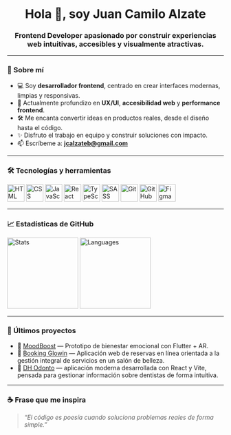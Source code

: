 <h1 align="center">Hola 👋, soy Juan Camilo Alzate</h1>
<h3 align="center">Frontend Developer apasionado por construir experiencias web intuitivas, accesibles y visualmente atractivas.</h3>

---

### 🚀 Sobre mí

- 💻 Soy **desarrollador frontend**, centrado en crear interfaces modernas, limpias y responsivas.
- 🌱 Actualmente profundizo en **UX/UI**, **accesibilidad web** y **performance frontend**.
- 🛠️ Me encanta convertir ideas en productos reales, desde el diseño hasta el código.
- ✨ Disfruto el trabajo en equipo y construir soluciones con impacto.
- 📫 Escríbeme a: **jcalzateb@gmail.com**

---

### 🛠️ Tecnologías y herramientas

<div align="left">
  <img src="https://cdn.jsdelivr.net/gh/devicons/devicon/icons/html5/html5-original.svg" width="40" alt="HTML" />
  <img src="https://cdn.jsdelivr.net/gh/devicons/devicon/icons/css3/css3-original.svg" width="40" alt="CSS" />
  <img src="https://cdn.jsdelivr.net/gh/devicons/devicon/icons/javascript/javascript-original.svg" width="40" alt="JavaScript" />
  <img src="https://cdn.jsdelivr.net/gh/devicons/devicon/icons/react/react-original.svg" width="40" alt="React" />
  <img src="https://cdn.jsdelivr.net/gh/devicons/devicon/icons/typescript/typescript-original.svg" width="40" alt="TypeScript" />
  <img src="https://cdn.jsdelivr.net/gh/devicons/devicon/icons/sass/sass-original.svg" width="40" alt="SASS" />
  <img src="https://cdn.jsdelivr.net/gh/devicons/devicon/icons/git/git-original.svg" width="40" alt="Git" />
  <img src="https://cdn.jsdelivr.net/gh/devicons/devicon/icons/github/github-original.svg" width="40" alt="GitHub" />
  <img src="https://cdn.jsdelivr.net/gh/devicons/devicon/icons/figma/figma-original.svg" width="40" alt="Figma" />
</div>

---

### 📈 Estadísticas de GitHub

<p align="left">
  <img src="https://github-readme-stats.vercel.app/api?username=jcalzateb&show_icons=true&theme=tokyonight&hide_title=true" alt="Stats" height="165">
  <img src="https://github-readme-stats.vercel.app/api/top-langs/?username=jcalzateb&layout=compact&theme=tokyonight" alt="Languages" height="165">
</p>

---

### 🧠 Últimos proyectos

- 🔗 [MoodBoost](https://github.com/jcalzateb/moodboost) — Prototipo de bienestar emocional con Flutter + AR.
- 🔗 [Booking Glowin](https://github.com/jcalzateb/proyecto2](https://github.com/jcalzateb/Bookin-Glowin)) — Aplicación web de reservas en línea orientada a la gestión integral de servicios en un salón de belleza.
- 🔗 [DH Odonto](https://github.com/jcalzateb/proyecto3](https://github.com/jcalzateb/ctd-esp-fe3-final)) — aplicación moderna desarrollada con React y Vite, pensada para gestionar información sobre dentistas de forma intuitiva.

---

### ☕ Frase que me inspira

> _“El código es poesía cuando soluciona problemas reales de forma simple.”_
